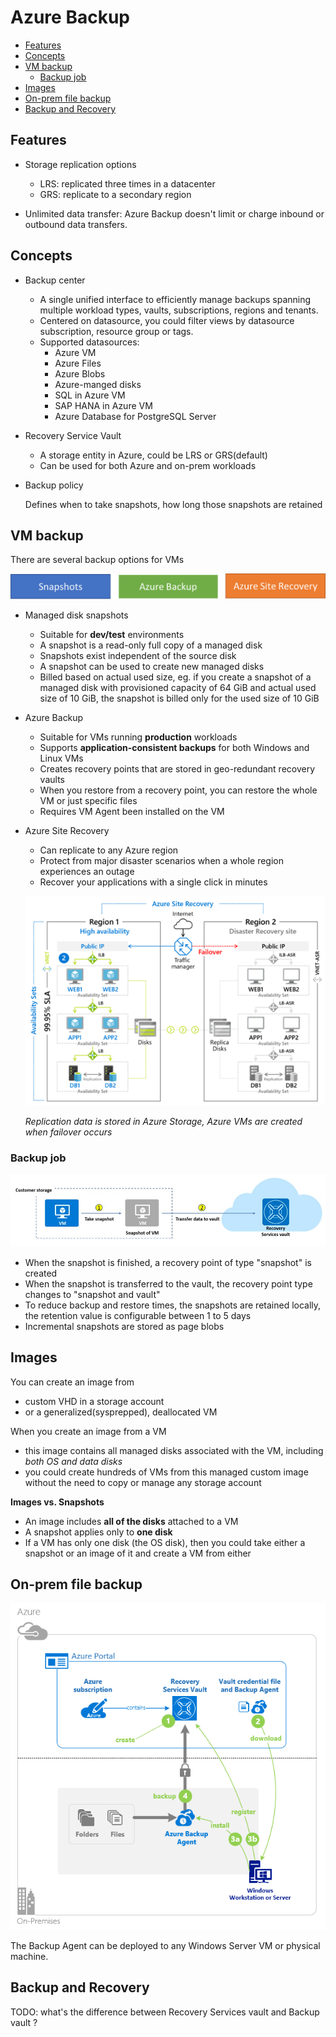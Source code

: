 # Azure Backup

- [Features](#features)
- [Concepts](#concepts)
- [VM backup](#vm-backup)
  - [Backup job](#backup-job)
- [Images](#images)
- [On-prem file backup](#on-prem-file-backup)
- [Backup and Recovery](#backup-and-recovery)

## Features

- Storage replication options

  - LRS: replicated three times in a datacenter
  - GRS: replicate to a secondary region

- Unlimited data transfer: Azure Backup doesn't limit or charge inbound or outbound data transfers.

## Concepts

- Backup center

  - A single unified interface to efficiently manage backups spanning multiple workload types, vaults, subscriptions, regions and tenants.
  - Centered on datasource, you could filter views by datasource subscription, resource group or tags.
  - Supported datasources:
    - Azure VM
    - Azure Files
    - Azure Blobs
    - Azure-manged disks
    - SQL in Azure VM
    - SAP HANA in Azure VM
    - Azure Database for PostgreSQL Server

- Recovery Service Vault

  - A storage entity in Azure, could be LRS or GRS(default)
  - Can be used for both Azure and on-prem workloads

- Backup policy

  Defines when to take snapshots, how long those snapshots are retained

## VM backup

There are several backup options for VMs

![VM backup options](images/azure_backup-vm-options.png)

- Managed disk snapshots

  - Suitable for **dev/test** environments
  - A snapshot is a read-only full copy of a managed disk
  - Snapshots exist independent of the source disk
  - A snapshot can be used to create new managed disks
  - Billed based on actual used size, eg. if you create a snapshot of a managed disk with provisioned capacity of 64 GiB and actual used size of 10 GiB, the snapshot is billed only for the used size of 10 GiB

- Azure Backup

  - Suitable for VMs running **production** workloads
  - Supports **application-consistent backups** for both Windows and Linux VMs
  - Creates recovery points that are stored in geo-redundant recovery vaults
  - When you restore from a recovery point, you can restore the whole VM or just specific files
  - Requires VM Agent been installed on the VM

- Azure Site Recovery

  - Can replicate to any Azure region
  - Protect from major disaster scenarios when a whole region experiences an outage
  - Recover your applications with a single click in minutes

  ![Azure Site Recovery](images/azure_backup-site-recovery.png)

  *Replication data is stored in Azure Storage, Azure VMs are created when failover occurs*

### Backup job

![Azure VM backup job](images/azure_backup-vm-snapshot.png)

- When the snapshot is finished, a recovery point of type "snapshot" is created
- When the snapshot is transferred to the vault, the recovery point type changes to "snapshot and vault"
- To reduce backup and restore times, the snapshots are retained locally, the retention value is configurable between 1 to 5 days
- Incremental snapshots are stored as page blobs

## Images

You can create an image from
  - custom VHD in a storage account
  - or a generalized(sysprepped), deallocated VM

When you create an image from a VM
  - this image contains all managed disks associated with the VM, including *both OS and data disks*
  - you could create hundreds of VMs from this managed custom image without the need to copy or manage any storage account

**Images vs. Snapshots**

  - An image includes **all of the disks** attached to a VM
  - A snapshot applies only to **one disk**
  - If a VM has only one disk (the OS disk), then you could take either a snapshot or an image of it and create a VM from either

## On-prem file backup

![On-prem file and folder backup](images/azure_on-prem-file-folder-backup.png)

The Backup Agent can be deployed to any Windows Server VM or physical machine.



## Backup and Recovery

TODO: what's the difference between Recovery Services vault and Backup vault ?
